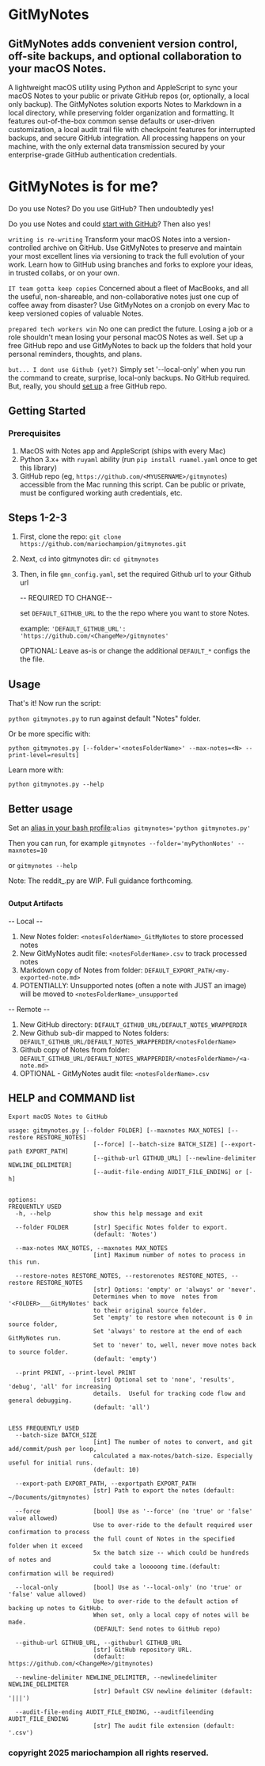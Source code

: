 # GitMyNotes
## GitMyNotes adds convenient version control, off-site backups, and optional collaboration to your macOS Notes.

A lightweight macOS utility using Python and AppleScript to sync your macOS Notes to your public or private GitHub repos (or, optionally, a local only backup). The GitMyNotes solution exports Notes to Markdown in a local directory, while preserving folder organization and formatting. It features out-of-the-box common sense defaults or user-driven customization, a local audit trail file with checkpoint features for interrupted backups, and secure GitHub integration. All processing happens on your machine, with the only external data transmission secured by your enterprise-grade GitHub authentication credentials.


# GitMyNotes is for me?

Do you use Notes? Do you use GitHub? Then undoubtedly yes!

Do you use Notes and could [start with GitHub](https://docs.github.com/en/get-started/start-your-journey)? Then also yes!

`writing is re-writing`
Transform your macOS Notes into a version-controlled archive on GitHub. Use GitMyNotes to preserve and maintain your most excellent lines via versioning to track the full evolution of your work. Learn how to GitHub using branches and forks to explore your ideas, in trusted collabs, or on your own.


`IT team gotta keep copies`
Concerned about a fleet of MacBooks, and all the useful, non-shareable, and non-collaborative notes just one cup of coffee away from disaster? Use GitMyNotes on a cronjob on every Mac to keep versioned copies of valuable Notes.


`prepared tech workers win`
No one can predict the future. Losing a job or a role shouldn't mean losing your personal macOS Notes as well. Set up a free GitHub repo and use GitMyNotes to back up the folders that hold your personal reminders, thoughts, and plans.


`but... I dont use Github (yet?)`
Simply set '--local-only' when you run the command to create, surprise, local-only backups. No GitHub required. But, really, you should [set up](https://docs.github.com/en/get-started/start-your-journey) a free GitHub repo.


## Getting Started

### Prerequisites
1. MacOS with Notes app and AppleScript (ships with every Mac)
2. Python 3.x+ with `ruyaml` ability (run `pip install ruamel.yaml` once to get this library)
3. GitHub repo (eg, `https://github.com/<MYUSERNAME>/gitmynotes`) accessible from the Mac running this script. Can be public or private, must be configured working auth credentials, etc.


## Steps 1-2-3
1. First, clone the repo: `git clone https://github.com/mariochampion/gitmynotes.git`

2. Next, `cd` into gitmynotes dir: `cd gitmynotes`

3. Then, in file `gmn_config.yaml`, set the required Github url to your Github url

	-- REQUIRED TO CHANGE--
	
	set `DEFAULT_GITHUB_URL` to the the repo where you want to store Notes.
	
	example: `'DEFAULT_GITHUB_URL': 'https://github.com/<ChangeMe>/gitmynotes'`
	
	OPTIONAL: Leave as-is or change the additional `DEFAULT_*` configs the the file.
	



## Usage

That's it! Now run the script:

`python gitmynotes.py` to run against default "Notes" folder. 

Or be more specific with:

`python gitmynotes.py [--folder='<notesFolderName>' --max-notes=<N> --print-level=results]`

Learn more with:

`python gitmynotes.py --help`



## Better usage

Set an [alias in your bash profile](https://www.google.com/search?q=set+up+alias+in+mac+bash+profile):`alias gitmynotes='python gitmynotes.py'`

Then you can run, for example `gitmynotes --folder='myPythonNotes' --maxnotes=10`

or `gitmynotes --help`


Note: The reddit_<x>.py are WIP. Full guidance forthcoming.


## 
#### Output Artifacts
-- Local --

1. New Notes folder: `<notesFolderName>_GitMyNotes` to store processed notes
2. New GitMyNotes audit file: `<notesFolderName>.csv` to track processed notes
3. Markdown copy of Notes from folder: `DEFAULT_EXPORT_PATH/<my-exported-note.md>`
4. POTENTIALLY: Unsupported notes (often a note with JUST an image) will be moved to `<notesFolderName>_unsupported`

-- Remote --
1. New GitHub directory: `DEFAULT_GITHUB_URL/DEFAULT_NOTES_WRAPPERDIR`
2. New Github sub-dir mapped to Notes folders: `DEFAULT_GITHUB_URL/DEFAULT_NOTES_WRAPPERDIR/<notesFolderName>`
3. Github copy of Notes from folder: `DEFAULT_GITHUB_URL/DEFAULT_NOTES_WRAPPERDIR/<notesFolderName>/<a-note.md>`
4. OPTIONAL - GitMyNotes audit file: `<notesFolderName>.csv`



## HELP and COMMAND list


```
Export macOS Notes to GitHub

usage: gitmynotes.py [--folder FOLDER] [--maxnotes MAX_NOTES] [--restore RESTORE_NOTES]
                        [--force] [--batch-size BATCH_SIZE] [--export-path EXPORT_PATH]
                        [--github-url GITHUB_URL] [--newline-delimiter NEWLINE_DELIMITER] 
                        [--audit-file-ending AUDIT_FILE_ENDING] or [-h]


options:
FREQUENTLY USED
  -h, --help            show this help message and exit
  
  --folder FOLDER       [str] Specific Notes folder to export.
                        (default: 'Notes')
  
  --max-notes MAX_NOTES, --maxnotes MAX_NOTES
                        [int] Maximum number of notes to process in this run.
  
  --restore-notes RESTORE_NOTES, --restorenotes RESTORE_NOTES, --restore RESTORE_NOTES
                        [str] Options: 'empty' or 'always' or 'never'. 
                        Determines when to move  notes from '<FOLDER>___GitMyNotes' back 
                        to their original source folder. 
                        Set 'empty' to restore when notecount is 0 in source folder, 
                        Set 'always' to restore at the end of each GitMyNotes run. 
                        Set to 'never' to, well, never move notes back to source folder.
                        (default: 'empty')                        
  
  --print PRINT, --print-level PRINT
                        [str] Optional set to 'none', 'results', 'debug', 'all' for increasing 
                        details.  Useful for tracking code flow and general debugging.
                        (default: 'all')

                        
LESS FREQUENTLY USED                        
  --batch-size BATCH_SIZE
                        [int] The number of notes to convert, and git add/commit/push per loop, 
                        calculated a max-notes/batch-size. Especially useful for initial runs.
                        (default: 10)
  
  --export-path EXPORT_PATH, --exportpath EXPORT_PATH
                        [str] Path to export the notes (default: ~/Documents/gitmynotes)
  
  --force               [bool] Use as '--force' (no 'true' or 'false' value allowed) 
                        Use to over-ride to the default required user confirmation to process 
                        the full count of Notes in the specified folder when it exceed 
                        5x the batch size -- which could be hundreds of notes and 
                        could take a looooong time.(default: confirmation will be required)                        
  
  --local-only          [bool] Use as '--local-only' (no 'true' or 'false' value allowed) 
                        Use to over-ride to the default action of backing up notes to GitHub. 
                        When set, only a local copy of notes will be made. 
                        (DEFAULT: Send notes to GitHub repo)
  
  --github-url GITHUB_URL, --githuburl GITHUB_URL
                        [str] GitHub repository URL. 
                        (default: https://github.com/<ChangeMe>/gitmynotes)
  
  --newline-delimiter NEWLINE_DELIMITER, --newlinedelimiter NEWLINE_DELIMITER
                        [str] Default CSV newline delimiter (default: '|||')
  
  --audit-file-ending AUDIT_FILE_ENDING, --auditfileending AUDIT_FILE_ENDING
                        [str] The audit file extension (default: '.csv')

```


### copyright 2025 mariochampion all rights reserved.